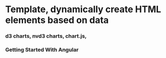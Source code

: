 # Template, dynamically create HTML elements based on data

### d3 charts, nvd3 charts, chart.js, 
### Getting Started With Angular
